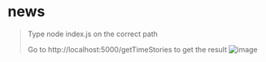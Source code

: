 # news
>Type  node index.js on the correct path
>
>Go to http://localhost:5000/getTimeStories to get the result
![image](https://user-images.githubusercontent.com/85435404/154081440-1821f1e9-bc4b-4850-a740-7abdce96b439.png)



